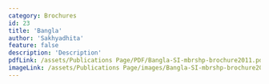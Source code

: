 ```yaml
---
category: Brochures
id: 23
title: 'Bangla'
author: 'Sakhyadhita'
feature: false
description: 'Description'
pdfLink: /assets/Publications Page/PDF/Bangla-SI-mbrshp-brochure2011.pdf
imageLink: /assets/Publications Page/images/Bangla-SI-mbrshp-brochure2011.jpg
---
```

